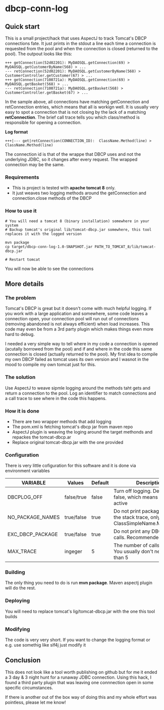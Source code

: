 # dbcp-conn-log

## Quick start
This is a small project/hack that uses AspectJ to track Tomcat's DBCP connections fate. It just prints in the stdout a line each time a connection is requested from the pool and when the connection is closed (returned to the pool). The outpout looks like this:
```
+++ getConnection(52d02201): MyDAOSQL.getConnection(69) > MyDAOSQL.getCustomerByName(568) > ...
--- retConnection(52d02201): MyDAOSQL.getCustomerByName(568) > CustomerController.getCustomer(67) > ...
+++ getConnection(7100721a): MyDAOSQL.getConnection(69) > MyDAOSQL.getBasket(568) > ...
--- retConnection(7100721a): MyDAOSQL.getBasket(568) > CustomerController.getBasket(67) > ...
```

In the sample above, all connections have matching getConnection and retConnection entries, which means that all is workign well. It is usually very easy to spot a connection that is not closing by the lack of a matching **retConnection**. The brief call trace tells you which class/method is responsible for opening a connection.

**Log format**
```
+++|--- get|retConnection(CONNECTION_ID):  ClassName.Method(line) > ClassName.Method(line)
```
The connection id is that of the wrappe that DBCP uses and not the underlying JDBC, so it changes after every request. The wrapped connection may be the same.

### Requirements
* This is project is tested with **apache tomcat 8** only.
* It just weaves two logging methods around the getConnection and connection.close methods of the DBCP

### How to use it
```
# You will need a tomcat 8 (binary installation) somewhere in your system
# Backup tomcat's original lib/tomcat-dbcp.jar somewhere, this tool replaces it with the logged version

mvn package
cp target/dbcp-conn-log-1.0-SNAPSHOT.jar PATH_TO_TOMCAT_8/lib/tomcat-dbcp.jar

# Restart tomcat
```
You will now be able to see the connections

## More details
### The problem
Tomcat's DBCP is great but it doesn't come with much helpful logging. If you work with a large application and somewhere, some code leaves a connection open, your connection pool will run out of connections (removing abandoned is not always efficient) when load increases. This code may even be from a 3rd party plugin which makes things even more hard to debug.

I needed a very simple way to tell where in my code a connection is opened (acutally borrowed from the pool) and if and where in the code this same connection is closed (actually returned to the pool). My first idea to compile my own DBCP failed as tomcat uses its own version and I wasnot in the mood to compile my own tomcat just for this.

### The solution
Use AspectJ to weave sipmle logging around the methods taht gets and return a connection to the pool. Log an identifier to match connections and a call trace to see where in the code this happens.

### How it is done
* There are two wrapper methods that add logging
* The pom.xml is fetching tomcat's dbcp jar from maven repo
* AspectJ plugin is weaving the loging around the target methonds and repackes the tomcat-dbcp.ar
* Replace original tomcat-dbcp.jar with the one provided

### Configuration
There is very little cofiguration for this software and it is done via environment variables

| VARIABLE         | Values        | Default | Description  |
| ---------------- |---------------| ----- |----- |
| DBCPLOG_OFF      | false/true    | false |Turn off logging. Default is false, which means logging is active |
| NO_PACKAGE_NAMES | true/false | true |Do not print package names in the stack trace, only ClassSimpleName.Method(line) |
| EXC_DBCP_PACKAGE | true/false | true |Do not print any DBCP internal calls. Recommended |
| MAX_TRACE        | ingeger    | 5 |The number of calls to print. You usually don't need more than 5 |

### Building
The only thing you need to do is run **mvn package**. Maven aspectj plugin will do the rest.

### Deploying
You will need to replace tomcat's lig/tomcat-dbcp.jar with the one this tool builds

### Modifying
The code is very very short. If you want to change the logging format or e.g. use somethig like slf4j just modify it

## Conclusion
This does not look like a tool worth publishing on github but for me it ended a 3 day & 3 night hunt for a runaway JDBC connection. Using this hack, I found a third party plugin that was leaving one connnection open in some specific circumstances.

If there is another out of the box way of doing this and my whole effort was pointless, please let me know!





